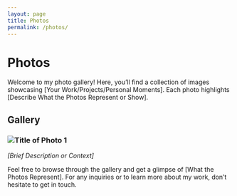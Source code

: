 ```yaml
---
layout: page
title: Photos
permalink: /photos/
---
```


# Photos

Welcome to my photo gallery! Here, you’ll find a collection of images showcasing [Your Work/Projects/Personal Moments]. Each photo highlights [Describe What the Photos Represent or Show].

## Gallery

### ![Title of Photo 1]({{site.baseurl}}/assets/img/cats.jpg)
*[Brief Description or Context]*

Feel free to browse through the gallery and get a glimpse of [What the Photos Represent]. For any inquiries or to learn more about my work, don’t hesitate to get in touch.
